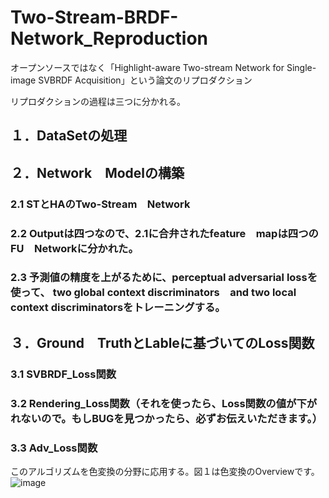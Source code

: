 # Two-Stream-BRDF-Network_Reproduction
オープンソースではなく「Highlight-aware Two-stream Network for Single-image SVBRDF Acquisition」という論文のリプロダクション

リプロダクションの過程は三つに分かれる。

## １．DataSetの処理
## ２．Network　Modelの構築
### 2.1 STとHAのTwo-Stream　Network
### 2.2 Outputは四つなので、2.1に合弁されたfeature　mapは四つのFU　Networkに分かれた。
### 2.3 予測値の精度を上がるために、perceptual adversarial lossを使って、 two global context discriminators　and two local context discriminatorsをトレーニングする。
## ３．Ground　TruthとLableに基づいてのLoss関数
### 3.1 SVBRDF_Loss関数 
### 3.2 Rendering_Loss関数（それを使ったら、Loss関数の値が下がれないので。もしBUGを見つかったら、必ずお伝えいただきます。）
### 3.3 Adv_Loss関数　


このアルゴリズムを色変換の分野に応用する。図１は色変換のOverviewです。
![image](https://user-images.githubusercontent.com/71435435/167250705-28ccd13f-6ecd-427a-aeff-2f55de6be813.png)
